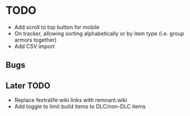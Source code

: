 # TODO

- Add scroll to top button for mobile
- On tracker, allowing sorting alphabetically or by item type (i.e. group armors together)
- Add CSV import

## Bugs

## Later TODO

- Replace fextralife wiki links with remnant.wiki
- Add toggle to limit build items to DLC/non-DLC items
